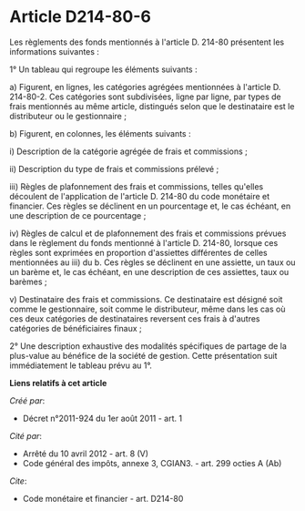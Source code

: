# Article D214-80-6

Les règlements des fonds mentionnés à l'article D. 214-80 présentent les informations suivantes :

1° Un tableau qui regroupe les éléments suivants :

a) Figurent, en lignes, les catégories agrégées mentionnées à l'article D. 214-80-2. Ces catégories sont subdivisées, ligne
par ligne, par types de frais mentionnés au même article, distingués selon que le destinataire est le distributeur ou le
gestionnaire ;

b) Figurent, en colonnes, les éléments suivants :

i) Description de la catégorie agrégée de frais et commissions ;

ii) Description du type de frais et commissions prélevé ;

iii) Règles de plafonnement des frais et commissions, telles qu'elles découlent de l'application de l'article D. 214-80 du
code monétaire et financier. Ces règles se déclinent en un pourcentage et, le cas échéant, en une description de ce
pourcentage ;

iv) Règles de calcul et de plafonnement des frais et commissions prévues dans le règlement du fonds mentionné à l'article D.
214-80, lorsque ces règles sont exprimées en proportion d'assiettes différentes de celles mentionnées au iii) du b. Ces
règles se déclinent en une assiette, un taux ou un barème et, le cas échéant, en une description de ces assiettes, taux ou
barèmes ;

v) Destinataire des frais et commissions. Ce destinataire est désigné soit comme le gestionnaire, soit comme le distributeur,
même dans les cas où ces deux catégories de destinataires reversent ces frais à d'autres catégories de bénéficiaires finaux ;

2° Une description exhaustive des modalités spécifiques de partage de la plus-value au bénéfice de la société de gestion.
Cette présentation suit immédiatement le tableau prévu au 1°.

**Liens relatifs à cet article**

_Créé par_:

  - Décret n°2011-924 du 1er août 2011 - art. 1

_Cité par_:

  - Arrêté du 10 avril 2012 - art. 8 (V)
  - Code général des impôts, annexe 3, CGIAN3. - art. 299 octies A (Ab)

_Cite_:

  - Code monétaire et financier - art. D214-80
